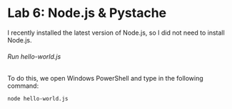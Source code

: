 # Lab 6: Node.js & Pystache
I recently installed the latest version of Node.js, so I did not need to install Node.js.
###### Run hello-world.js
To do this, we open Windows PowerShell and type in the following command:
```
node hello-world.js
```

